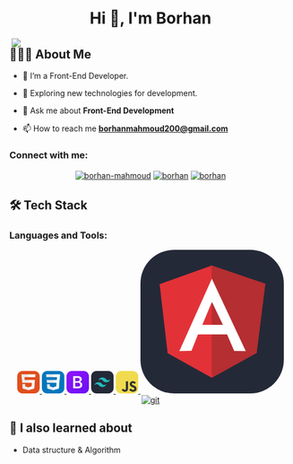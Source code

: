 
<h1 align="center">Hi 👋, I'm Borhan</h1>

<img align="right" src="https://github.com/demartini/demartini/blob/master/code.gif" width="500">

## 👨🏻‍💻 About Me 

- 🔭 I’m a Front-End Developer.

- 🤔   Exploring new technologies for development.

- 💬 Ask me about **Front-End Development**

- 📫 How to reach me **borhanmahmoud200@gmail.com**

<h3 align="left">Connect with me:</h3>
<p align="center">
<a href="https://linkedin.com/in/borhan-mahmoud" target="_blank"><img align="center" src="https://raw.githubusercontent.com/rahuldkjain/github-profile-readme-generator/master/src/images/icons/Social/linked-in-alt.svg" alt="borhan-mahmoud" height="30" width="40" /></a>
<a href="https://fb.com/borhan.mahmoude" target="_blank"><img align="center" src="https://raw.githubusercontent.com/rahuldkjain/github-profile-readme-generator/master/src/images/icons/Social/facebook.svg" alt="borhan" height="30" width="40" /></a>
<a href="https://instagram.com/_borhan_1" target="_blank"><img align="center" src="https://raw.githubusercontent.com/rahuldkjain/github-profile-readme-generator/master/src/images/icons/Social/instagram.svg" alt="borhan" height="30" width="40" /></a>
</p>

## 🛠 Tech Stack
<h3 align="left">Languages and Tools:</h3>
<p align="center"> 
<a href="https://www.w3schools.com/html/default.asp" target="_blank"> <img src="https://raw.githubusercontent.com/tandpfun/skill-icons/main/icons/HTML.svg" alt="html5" width="40" height="40"/> </a>
 <a href="https://www.w3schools.com/css/" target="_blank"> <img src="https://raw.githubusercontent.com/tandpfun/skill-icons/main/icons/CSS.svg" alt="css3" width="40" height="40"/> </a>
  <a href="https://getbootstrap.com/" target="_blank"> <img src="https://raw.githubusercontent.com/tandpfun/skill-icons/main/icons/Bootstrap.svg" alt="git" width="40" height="40"/> </a>
  <a href="https://tailwindcss.com/" target="_blank"> <img src="https://raw.githubusercontent.com/tandpfun/skill-icons/main/icons/TailwindCSS-Dark.svg" alt="git" width="40" height="40"/> </a>
<a href="https://developer.mozilla.org/en-US/docs/Web/JavaScript" target="_blank"> <img src="https://raw.githubusercontent.com/tandpfun/skill-icons/main/icons/JavaScript.svg" alt="javascript" width="40" height="40"/> </a>
 <svg width="256" height="256" viewBox="0 0 256 256" fill="none" xmlns="http://www.w3.org/2000/svg">
<rect width="256" height="256" rx="60" fill="#242938"/>
<path d="M34.25 61.125L127.325 28L222.85 60.6125L207.412 183.7L127.325 228L48.5375 184.275L34.25 61.125Z" fill="#E23237"/>
<path d="M222.85 60.6125L127.325 28V228L207.412 183.7L222.85 60.6125Z" fill="#B52E31"/>
<path d="M127.469 51.375L69.4688 180.375L91.1125 179.937L102.8 150.788H154.675L167.375 180.163L188.012 180.6L127.469 51.375ZM127.612 92.7875L147.237 133.769H110.5L127.669 92.7875H127.612Z" fill="white"/>
</svg>
<a href="https://git-scm.com/" target="_blank"> <img src="https://www.vectorlogo.zone/logos/git-scm/git-scm-icon.svg" alt="git" width="40" height="40"/> </a>
 </p>


  ## 📖 I also learned about</h4>
- Data structure & Algorithm
